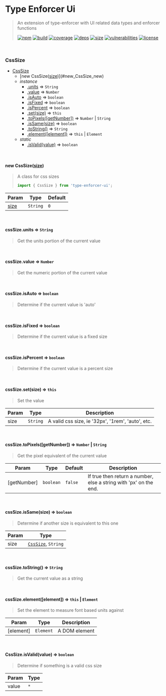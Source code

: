 # Type Enforcer Ui

> An extension of type-enforcer with UI related data types and enforcer functions
>
> [![npm][npm]][npm-url]
[![build][build]][build-url]
[![coverage][coverage]][coverage-url]
[![deps][deps]][deps-url]
[![size][size]][size-url]
[![vulnerabilities][vulnerabilities]][vulnerabilities-url]
[![license][license]][license-url]


<br><a name="CssSize"></a>

### CssSize

* [CssSize](#CssSize)
    * [new CssSize([size])](#new_CssSize_new)
    * _instance_
        * [.units](#CssSize+units) ⇒ <code>String</code>
        * [.value](#CssSize+value) ⇒ <code>Number</code>
        * [.isAuto](#CssSize+isAuto) ⇒ <code>boolean</code>
        * [.isFixed](#CssSize+isFixed) ⇒ <code>boolean</code>
        * [.isPercent](#CssSize+isPercent) ⇒ <code>boolean</code>
        * [.set(size)](#CssSize+set) ⇒ <code>this</code>
        * [.toPixels([getNumber])](#CssSize+toPixels) ⇒ <code>Number</code> \| <code>String</code>
        * [.isSame(size)](#CssSize+isSame) ⇒ <code>boolean</code>
        * [.toString()](#CssSize+toString) ⇒ <code>String</code>
        * [.element([element])](#CssSize+element) ⇒ <code>this</code> \| <code>Element</code>
    * _static_
        * [.isValid(value)](#CssSize.isValid) ⇒ <code>boolean</code>


<br><a name="new_CssSize_new"></a>

#### new CssSize([size])
> A class for css sizes> > ``` javascript> import { CssSize } from 'type-enforcer-ui';> ```


| Param | Type | Default |
| --- | --- | --- |
| [size] | <code>String</code> | <code>0</code> | 


<br><a name="CssSize+units"></a>

#### cssSize.units ⇒ <code>String</code>
> Get the units portion of the current value


<br><a name="CssSize+value"></a>

#### cssSize.value ⇒ <code>Number</code>
> Get the numeric portion of the current value


<br><a name="CssSize+isAuto"></a>

#### cssSize.isAuto ⇒ <code>boolean</code>
> Determine if the current value is 'auto'


<br><a name="CssSize+isFixed"></a>

#### cssSize.isFixed ⇒ <code>boolean</code>
> Determine if the current value is a fixed size


<br><a name="CssSize+isPercent"></a>

#### cssSize.isPercent ⇒ <code>boolean</code>
> Determine if the current value is a percent size


<br><a name="CssSize+set"></a>

#### cssSize.set(size) ⇒ <code>this</code>
> Set the value


| Param | Type | Description |
| --- | --- | --- |
| size | <code>String</code> | A valid css size, ie '32px', '1rem', 'auto', etc. |


<br><a name="CssSize+toPixels"></a>

#### cssSize.toPixels([getNumber]) ⇒ <code>Number</code> \| <code>String</code>
> Get the pixel equivalent of the current value


| Param | Type | Default | Description |
| --- | --- | --- | --- |
| [getNumber] | <code>boolean</code> | <code>false</code> | If true then return a number, else a string with 'px' on the end. |


<br><a name="CssSize+isSame"></a>

#### cssSize.isSame(size) ⇒ <code>boolean</code>
> Determine if another size is equivalent to this one


| Param | Type |
| --- | --- |
| size | [<code>CssSize</code>](#CssSize), <code>String</code> | 


<br><a name="CssSize+toString"></a>

#### cssSize.toString() ⇒ <code>String</code>
> Get the current value as a string


<br><a name="CssSize+element"></a>

#### cssSize.element([element]) ⇒ <code>this</code> \| <code>Element</code>
> Set the element to measure font based units against


| Param | Type | Description |
| --- | --- | --- |
| [element] | <code>Element</code> | A DOM element |


<br><a name="CssSize.isValid"></a>

#### CssSize.isValid(value) ⇒ <code>boolean</code>
> Determine if something is a valid css size


| Param | Type |
| --- | --- |
| value | <code>\*</code> | 


[npm]: https://img.shields.io/npm/v/type-enforcer-ui.svg
[npm-url]: https://npmjs.com/package/type-enforcer-ui
[build]: https://travis-ci.org/DarrenPaulWright/type-enforcer-ui.svg?branch&#x3D;master
[build-url]: https://travis-ci.org/DarrenPaulWright/type-enforcer-ui
[coverage]: https://coveralls.io/repos/github/DarrenPaulWright/type-enforcer-ui/badge.svg?branch&#x3D;master
[coverage-url]: https://coveralls.io/github/DarrenPaulWright/type-enforcer-ui?branch&#x3D;master
[deps]: https://david-dm.org/darrenpaulwright/type-enforcer-ui.svg
[deps-url]: https://david-dm.org/darrenpaulwright/type-enforcer-ui
[size]: https://packagephobia.now.sh/badge?p&#x3D;type-enforcer-ui
[size-url]: https://packagephobia.now.sh/result?p&#x3D;type-enforcer-ui
[vulnerabilities]: https://snyk.io/test/github/DarrenPaulWright/type-enforcer-ui/badge.svg?targetFile&#x3D;package.json
[vulnerabilities-url]: https://snyk.io/test/github/DarrenPaulWright/type-enforcer-ui?targetFile&#x3D;package.json
[license]: https://img.shields.io/github/license/DarrenPaulWright/type-enforcer-ui.svg
[license-url]: https://npmjs.com/package/type-enforcer-ui/LICENSE.md
